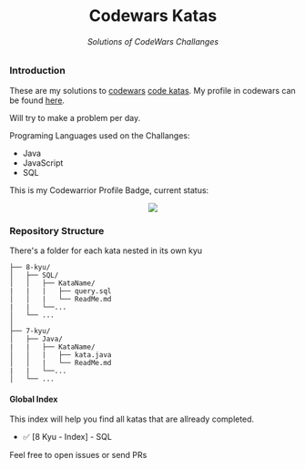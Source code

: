 <h1 align="center">Codewars Katas</h1>
<h6 align="center">
  Solutions of CodeWars Challanges
</h6>

<h3>Introduction</h3>

These are my solutions to [codewars](http://codewars.com) [code katas](https://en.wikipedia.org/wiki/Kata_(programming)). My profile in codewars can be found [here](https://www.codewars.com/users/andrefonsecacc). 

Will try to make a problem per day.  

Programing Languages used on the Challanges:

- Java
- JavaScript
- SQL

This is my Codewarrior Profile Badge, current status: 

<p align="center">
<img align="center" src=https://www.codewars.com/users/andrefonsecacc/badges/large />
</p>
<h3> Repository Structure</h3>

There's a folder for each kata nested in its own kyu

```ascii
├── 8-kyu/
│   ├── SQL/
│   │   ├── KataName/
|   |   |   ├── query.sql
│   │   |   └── ReadMe.md
|   |   └──...
│   └── ...
│
├── 7-kyu/
│   ├── Java/
|   |   ├── KataName/
│   │   |   ├── kata.java
│   │   |   └── ReadMe.md
|   |   └──...
│   └── ...
```



#### Global Index
This index will help you find all katas that are allready completed.
- ✅ [8 Kyu - Index] - SQL 


Feel free to open issues or send PRs
